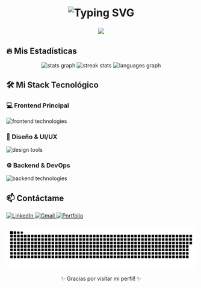<h1 align="center">
  <img src="https://readme-typing-svg.demolab.com?font=Fira+Code&weight=600&size=28&duration=4000&pause=1000&color=00F72D&background=000000&center=true&vCenter=true&width=600&lines=%F0%9F%91%8B+Hola%2C+Soy+Oscar+Ch%C3%A1vez;%F0%9F%92%BB+Frontend+Developer+Expert;%F0%9F%93%9A+Apasionado+por+la+Tecnolog%C3%ADa;%F0%9F%9A%80+Construyendo+el+Futuro+Digital" alt="Typing SVG" />
</h1>

###

<div align="center">
  <img src="https://media.giphy.com/media/v1.Y2lkPTc5MGI3NjExcWZ3a2J4dW9rN3JjZ3V1aGZ0b2VlZ3Q5eW1xY2R6d2VjYzVwY3B6biZlcD12MV9pbnRlcm5hbF9naWZfYnlfaWQmY3Q9cw/qgQUggAC3Pfv687qPC/giphy.gif" width="400"/>
</div>

###

## 🔥 Mis Estadísticas

<div align="center">
  <img src="https://github-readme-stats.vercel.app/api?username=OSCARCH2002&show_icons=true&theme=radical&hide_border=true&include_all_commits=true&count_private=true" height="180" alt="stats graph" />
  <img src="https://github-readme-streak-stats.herokuapp.com/?user=OSCARCH2002&theme=radical&hide_border=true" height="180" alt="streak stats" />
  <img src="https://github-readme-stats.vercel.app/api/top-langs/?username=OSCARCH2002&layout=compact&langs_count=8&theme=radical&hide_border=true" height="180" alt="languages graph" />
</div>

###

## 🛠️ Mi Stack Tecnológico

### 💻 Frontend Principal
<div align="left">
  <img src="https://skillicons.dev/icons?i=html,css,js,tailwind,redux" height="40" alt="frontend technologies" />
</div>

### 🎨 Diseño & UI/UX
<div align="left">
  <img src="https://skillicons.dev/icons?i=figma,photoshop" height="40" alt="design tools" />
</div>

### ⚙️ Backend & DevOps
<div align="left">
  <img src="https://skillicons.dev/icons?i=nodejs,mongodb,firebase,git,github,linux,nginx,apache" height="40" alt="backend technologies" />
</div>

###

###
###

## 📫 Contáctame

<div align="left">
  <a href="https://www.linkedin.com/in/oscar-ch-521863340/" target="_blank">
    <img src="https://img.shields.io/badge/LinkedIn-0077B5?style=for-the-badge&logo=linkedin&logoColor=white" height="35" alt="LinkedIn"/>
  </a>
  <a href="oscarch2002@gmail.com" target="_blank">
    <img src="https://img.shields.io/badge/Gmail-D14836?style=for-the-badge&logo=gmail&logoColor=white" height="35" alt="Gmail"/>
  </a>
  <a href="https://portafolio-oscardev.netlify.app/" target="_blank">
    <img src="https://img.shields.io/badge/Portfolio-%23000000.svg?style=for-the-badge&logo=firefox&logoColor=white" height="35" alt="Portfolio"/>
  </a>
</div>

###

###

<div align="center">
  <img src="https://raw.githubusercontent.com/OSCARCH2002/OSCARCH2002/output/snake.svg" alt="Snake animation" />
</div>

<p align="center">✨ Gracias por visitar mi perfil! ✨</p>

